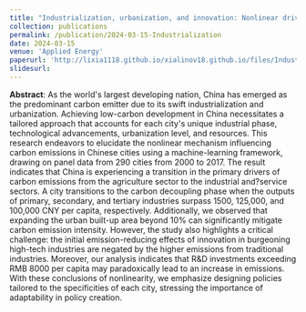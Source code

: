 ```yaml
---
title: "Industrialization, urbanization, and innovation: Nonlinear drivers of carbon emissions in Chinese cities"
collection: publications
permalink: /publication/2024-03-15-Industrialization
date: 2024-03-15
venue: 'Applied Energy'
paperurl: 'http://lixia1118.github.io/xialinov18.github.io/files/Industrializationurbanization.pdf'
slidesurl:
---
```

 **Abstract**: As the world's largest developing nation, China has emerged as the predominant carbon emitter due to its swift industrialization and urbanization. Achieving low-carbon development in China necessitates a tailored approach that accounts for each city's unique industrial phase, technological advancements, urbanization level, and resources. This research endeavors to elucidate the nonlinear mechanism influencing carbon emissions in Chinese cities using a machine-learning framework, drawing on panel data from 290 cities from 2000 to 2017. The result indicates that China is experiencing a transition in the primary drivers of carbon emissions from the agriculture sector to the industrial and?service sectors. A city transitions to the carbon decoupling phase when the outputs of primary, secondary, and tertiary industries surpass 1500, 125,000, and 100,000 CNY per capita, respectively. Additionally, we observed that expanding the urban built-up area beyond 10% can significantly mitigate carbon emission intensity. However, the study also highlights a critical challenge: the initial emission-reducing effects of innovation in burgeoning high-tech industries are negated by the higher emissions from traditional industries. Moreover, our analysis indicates that R&D investments exceeding RMB 8000 per capita may paradoxically lead to an increase in emissions. With these conclusions of nonlinearity, we emphasize designing policies tailored to the specificities of each city, stressing the importance of adaptability in policy creation.